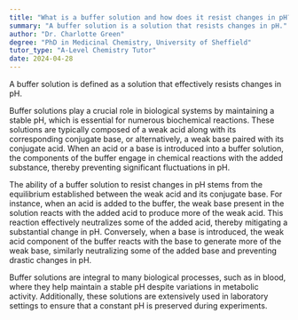 ```yaml
---
title: "What is a buffer solution and how does it resist changes in pH?"
summary: "A buffer solution is a solution that resists changes in pH."
author: "Dr. Charlotte Green"
degree: "PhD in Medicinal Chemistry, University of Sheffield"
tutor_type: "A-Level Chemistry Tutor"
date: 2024-04-28
---
```


A buffer solution is defined as a solution that effectively resists changes in pH. 

Buffer solutions play a crucial role in biological systems by maintaining a stable pH, which is essential for numerous biochemical reactions. These solutions are typically composed of a weak acid along with its corresponding conjugate base, or alternatively, a weak base paired with its conjugate acid. When an acid or a base is introduced into a buffer solution, the components of the buffer engage in chemical reactions with the added substance, thereby preventing significant fluctuations in pH.

The ability of a buffer solution to resist changes in pH stems from the equilibrium established between the weak acid and its conjugate base. For instance, when an acid is added to the buffer, the weak base present in the solution reacts with the added acid to produce more of the weak acid. This reaction effectively neutralizes some of the added acid, thereby mitigating a substantial change in pH. Conversely, when a base is introduced, the weak acid component of the buffer reacts with the base to generate more of the weak base, similarly neutralizing some of the added base and preventing drastic changes in pH.

Buffer solutions are integral to many biological processes, such as in blood, where they help maintain a stable pH despite variations in metabolic activity. Additionally, these solutions are extensively used in laboratory settings to ensure that a constant pH is preserved during experiments.
    